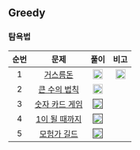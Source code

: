 ## Greedy
### 탐욕법

순번|문제|풀이|비고
:---:|:---:|:---:|:---:|
1|[거스름돈](https://www.acmicpc.net/problem/5585)|<a href="https://github.com/CHUrururu/CodingTest/blob/master/Greedy/1_%EA%B1%B0%EC%8A%A4%EB%A6%84%EB%8F%88.py"><img src="https://cdn-icons-png.flaticon.com/512/25/25284.png" width="20" height="20"/></a>|<img src="https://d2gd6pc034wcta.cloudfront.net/tier/4.svg" width="20" height="20">|
2|[큰 수의 법칙](https://github.com/CHUrururu/CodingTest/blob/master/Greedy/2_%ED%81%B0%20%EC%88%98%EC%9D%98%20%EB%B2%95%EC%B9%99.md)|<a href="https://github.com/CHUrururu/CodingTest/blob/master/Greedy/Solution/2_%ED%81%B0%20%EC%88%98%EC%9D%98%20%EB%B2%95%EC%B9%99.py"><img src="https://cdn-icons-png.flaticon.com/512/25/25284.png" width="20" height="20"/></a>||
3|[숫자 카드 게임]()|<a href=""><img src="https://cdn-icons-png.flaticon.com/512/25/25284.png" width="20" height="20"/></a>||
4|[1이 될 때까지]()|<a href=""><img src="https://cdn-icons-png.flaticon.com/512/25/25284.png" width="20" height="20"/></a>||
5|[모험가 길드]()|<a href=""><img src="https://cdn-icons-png.flaticon.com/512/25/25284.png" width="20" height="20"/></a>||

